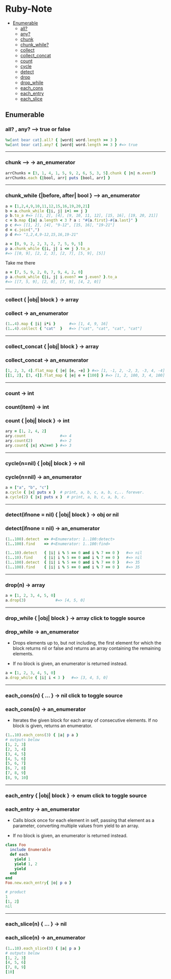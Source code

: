 # Ruby-Note

- [Enumerable](#Enumerable)
  - [all?](#all?)
  - [any?](#all?)
  - [chunk](#chunk)
  - [chunk_while?](#chunk-while)
  - [collect](#collect)
  - [collect_concat](#collect_concat)
  - [count](#count)
  - [cycle](#cycle)
  - [detect](#detect)
  - [drop](#drop)
  - [drop_while](#drop_while)
  - [each_cons](#each_cons)
  - [each_entry](#each_entry)
  - [each_slice](#each_slice)



<a name="Enumerable"></a>
## Enumerable
<a name="all?"></a>
### all? , any? --> true or false
```rb
%w[ant bear cat].all? { |word| word.length >= 3 }
%w[ant bear cat].any? { |word| word.length >= 3 } #=> true
```

-------
<a name="chunk"></a>
### chunk --> → an_enumerator
```rb
arrChunks = [3, 1, 4, 1, 5, 9, 2, 6, 5, 3, 5].chunk { |n| n.even?}
arrChunks.each {|bool, arr| puts [bool, arr] }
```

---------
<a name="chunk-while"></a>
### chunk_while {|before, after| bool } --> an_enumerator

```rb
a = [1,2,4,9,10,11,12,15,16,19,20,21]
b = a.chunk_while {|i, j| i+1 == j }
p b.to_a #=> [[1, 2], [4], [9, 10, 11, 12], [15, 16], [19, 20, 21]]
c = b.map {|a| a.length < 3 ? a : "#{a.first}-#{a.last}" }
p c #=> [[1, 2], [4], "9-12", [15, 16], "19-21"]
d = c.join(",")
p d #=> "1,2,4,9-12,15,16,19-21"
```

```rb
a = [0, 9, 2, 2, 3, 2, 7, 5, 9, 5]
p a.chunk_while {|i, j| i <= j }.to_a
#=> [[0, 9], [2, 2, 3], [2, 7], [5, 9], [5]]
```

Take me there

```rb
a = [7, 5, 9, 2, 0, 7, 9, 4, 2, 0]
p a.chunk_while {|i, j| i.even? == j.even? }.to_a
#=> [[7, 5, 9], [2, 0], [7, 9], [4, 2, 0]]
```


-------
<a name="collect"></a>
### collect { |obj| block } → array
### collect → an_enumerator

```rb
(1..4).map { |i| i*i }      #=> [1, 4, 9, 16]
(1..4).collect { "cat"  }   #=> ["cat", "cat", "cat", "cat"]
```

----
<a name="collect_concat"></a>
### collect_concat { |obj| block } → array
### collect_concat → an_enumerator

```rb
[1, 2, 3, 4].flat_map { |e| [e, -e] } #=> [1, -1, 2, -2, 3, -3, 4, -4]
[[1, 2], [3, 4]].flat_map { |e| e + [100] } #=> [1, 2, 100, 3, 4, 100]
```


-----
<a name="count"></a>
### count → int
### count(item) → int
### count { |obj| block } → int

```rb
ary = [1, 2, 4, 2]
ary.count               #=> 4
ary.count(2)            #=> 2
ary.count{ |x| x%2==0 } #=> 3
```

------
<a name="cycle"></a>
### cycle(n=nil) { |obj| block } → nil
### cycle(n=nil) → an_enumerator

```rb
a = ["a", "b", "c"]
a.cycle { |x| puts x }  # print, a, b, c, a, b, c,.. forever.
a.cycle(2) { |x| puts x }  # print, a, b, c, a, b, c.
```


-----
<a name="detect"></a>
### detect(ifnone = nil) { |obj| block } → obj or nil
### detect(ifnone = nil) → an_enumerator

```rb
(1..100).detect  => #<Enumerator: 1..100:detect>
(1..100).find    => #<Enumerator: 1..100:find>

(1..10).detect   { |i| i % 5 == 0 and i % 7 == 0 }   #=> nil
(1..10).find     { |i| i % 5 == 0 and i % 7 == 0 }   #=> nil
(1..100).detect  { |i| i % 5 == 0 and i % 7 == 0 }   #=> 35
(1..100).find    { |i| i % 5 == 0 and i % 7 == 0 }   #=> 35
```

-----
<a name="drop"></a>
### drop(n) → array

```rb
a = [1, 2, 3, 4, 5, 0]
a.drop(3)             #=> [4, 5, 0]
```


-------
<a name="drop_while"></a>
### drop_while { |obj| block } → array click to toggle source
### drop_while → an_enumerator

- Drops elements up to, but not including, the first element for which the block returns nil or false and returns an array containing the remaining elements.

- If no block is given, an enumerator is returned instead.


```rb
a = [1, 2, 3, 4, 5, 0]
a.drop_while { |i| i < 3 }   #=> [3, 4, 5, 0]
```

------
<a name="each_cons"></a>
### each_cons(n) { ... } → nil click to toggle source
### each_cons(n) → an_enumerator

- Iterates the given block for each array of consecutive <n> elements. If no block is given, returns an enumerator.

```rb
(1..10).each_cons(3) { |a| p a }
# outputs below
[1, 2, 3]
[2, 3, 4]
[3, 4, 5]
[4, 5, 6]
[5, 6, 7]
[6, 7, 8]
[7, 8, 9]
[8, 9, 10]
```

------
<a name="each_entry"></a>
### each_entry { |obj| block } → enum click to toggle source
### each_entry → an_enumerator
- Calls block once for each element in self, passing that element as a parameter, converting multiple values from yield to an array.

- If no block is given, an enumerator is returned instead.


```rb
class Foo
  include Enumerable
  def each
    yield 1
    yield 1, 2
    yield
  end
end
Foo.new.each_entry{ |o| p o }

# product
1
[1, 2]
nil
```

------
<a name="each_slice"></a>
### each_slice(n) { ... } → nil
### each_slice(n) → an_enumerator

```rb
(1..10).each_slice(3) { |a| p a }
# outputs below
[1, 2, 3]
[4, 5, 6]
[7, 8, 9]
[10]
```
